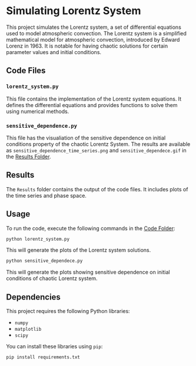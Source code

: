 # Simulating Lorentz System

This project simulates the Lorentz system, a set of differential equations used to model atmospheric convection. The Lorentz system is a simplified mathematical model for atmospheric convection, introduced by Edward Lorenz in 1963. It is notable for having chaotic solutions for certain parameter values and initial conditions.

## Code Files

### `lorentz_system.py`

This file contains the implementation of the Lorentz system equations. It defines the differential equations and provides functions to solve them using numerical methods.

### `sensitive_dependence.py`

This file has the visualiation of the sensitive dependence on initial conditions property of the chaotic Lorentz System. The results are available as `sensitive_dependence_time_series.png` and `sensitive_dependece.gif` in the [Results Folder](../Results/). 

## Results

The `Results` folder contains the output of the code files. It includes plots of the time series and phase space.

## Usage

To run the code, execute the following commands in the [Code Folder](./Code):

```bash
python lorentz_system.py
```

This will generate the plots of the Lorentz system solutions.

```bash
python sensitive_dependece.py 
```

This will generate the plots showing sensitive dependence on initial conditions of chaotic Lorentz system.

## Dependencies

This project requires the following Python libraries:

- `numpy`
- `matplotlib`
- `scipy`

You can install these libraries using `pip`:

```bash
pip install requirements.txt
```
